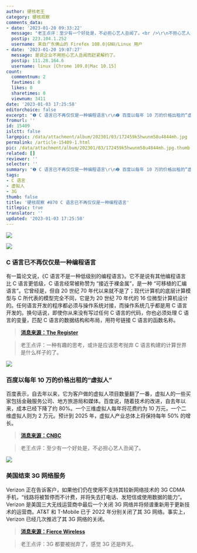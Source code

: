 ```yaml
---
author: 硬核老王
category: 硬核观察
comments_data:
- date: '2023-01-20 09:33:22'
  message: "老王点评：至少有一个好处是，不必担心艺人丑闻了。<br />\r\n不担心艺人卖假药，推广假医院吗？"
  postip: 223.104.1.252
  username: 来自广东佛山的 Firefox 108.0|GNU/Linux 用户
- date: '2023-01-20 19:07:27'
  message: 是说企业不用担心艺人丑闻而赶紧解约了。
  postip: 111.28.164.6
  username: linux [Chrome 109.0|Mac 10.15]
count:
  commentnum: 2
  favtimes: 0
  likes: 0
  sharetimes: 0
  viewnum: 3411
date: '2023-01-03 17:25:58'
editorchoice: false
excerpt: "❶ C 语言已不再仅仅是一种编程语言\r\n❷ 百度以每年 10 万的价格出租的“虚拟人”\r\n❸ 美国结束 3G 网络服务"
fromurl: ''
id: 15409
islctt: false
largepic: /data/attachment/album/202301/03/172459k5hwunm58u4844mh.jpg
permalink: /article-15409-1.html
pic: /data/attachment/album/202301/03/172459k5hwunm58u4844mh.jpg.thumb.jpg
related: []
reviewer: ''
selector: ''
summary: "❶ C 语言已不再仅仅是一种编程语言\r\n❷ 百度以每年 10 万的价格出租的“虚拟人”\r\n❸ 美国结束 3G 网络服务"
tags:
- C 语言
- 虚拟人
- 3G
thumb: false
title: '硬核观察 #870 C 语言已不再仅仅是一种编程语言'
titlepic: true
translator: ''
updated: '2023-01-03 17:25:58'
---
```


![](/data/attachment/album/202301/03/172459k5hwunm58u4844mh.jpg)


![](/data/attachment/album/202301/03/172507t1tv5vhf1vav78va.jpg)


### C 语言已不再仅仅是一种编程语言


有一篇论文说，《C 语言不是一种低级别的编程语言》。它不是说有其他编程语言比 C 语言更低级，C 语言经常被称赞为 “接近于裸金属”，是一种 “可移植的汇编语言”。它曾经是，但自 20 世纪 70 年代以来就不是了；现代计算机的底层计算模型与 C 所代表的模型完全不同，它是为 20 世纪 70 年代的 16 位微型计算机设计的。任何语言开发的程序都必须与操作系统对接，而操作系统几乎都是用 C 语言开发的。换句话说，即使你从来没有写过任何 C 语言的代码，你也必须处理 C 语言的变量，匹配 C 语言的数据结构和布局，用符号链接 C 语言的函数名称。



> 
> **[消息来源：The Register](https://www.theregister.com/2022/03/23/c_not_a_language)**
> 
> 
> 



> 
> 老王点评：一种有趣的思考，或许是应该思考抛弃 C 语言构建的计算世界是什么样子的了。
> 
> 
> 


![](/data/attachment/album/202301/03/172519h9nthrm09n2laail.jpg)


### 百度以每年 10 万的价格出租的“虚拟人”


百度表示，自去年以来，它为客户做的虚拟人项目数量翻了一番，虚拟人的一些买家包括金融服务公司、地方旅游局和媒体。百度说，随着技术的改进，自去年以来，成本已经下降了约 80%。一个三维虚拟人每年将花费约为 10 万元，一个二维虚拟人则为 2 万元。预计到 2025 年，虚拟人产业总体上将保持每年 50% 的增长。



> 
> **[消息来源：CNBC](https://www.cnbc.com/2023/01/02/companies-can-hire-a-virtual-person-for-about-14k-a-year-in-china.html)**
> 
> 
> 



> 
> 老王点评：至少有一个好处是，不必担心艺人丑闻了。
> 
> 
> 


![](/data/attachment/album/202301/03/172543miiz1yziemj3tqf1.jpg)


### 美国结束 3G 网络服务


Verizon 正在告诉客户，如果他们仍在使用不支持其较新网络技术的 3G CDMA 手机，“线路将被暂停而不计费，并将失去打电话、发短信或使用数据的能力”。Verizon 是美国三大无线运营商中最后一个关闭 3G 网络并将频谱重新用于更新技术的运营商。AT&T 和 T-Mobile 已于 2022 年分别关闭了其 3G 网络。事实上，Verizon 已经几次推迟了其 3G 网络的关闭。



> 
> **[消息来源：Fierce Wireless](https://www.fiercewireless.com/wireless/verizon-tells-3g-customers-upgrade-they-lose-service)**
> 
> 
> 



> 
> 老王点评：3G 都要被抛弃了，感觉 3G 还是昨天。
> 
> 
>